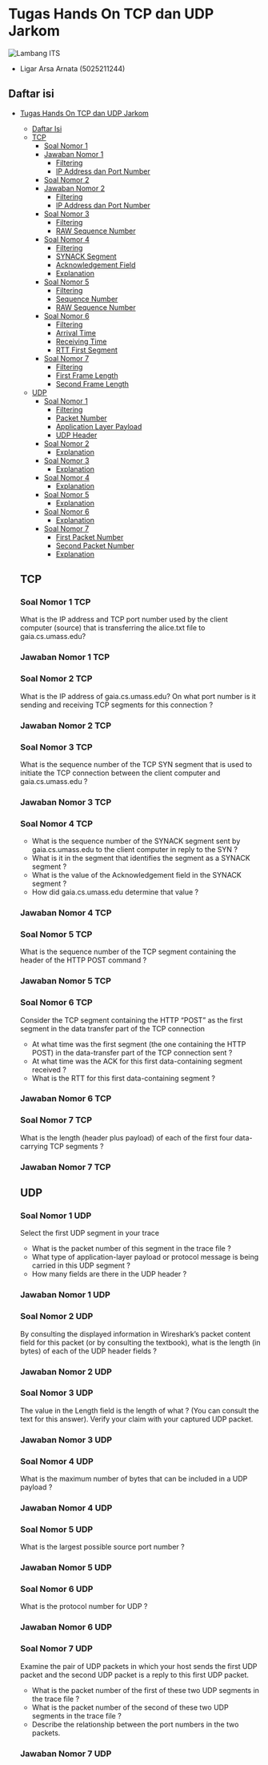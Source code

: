 # Tugas Hands On TCP dan UDP Jarkom

![Lambang ITS](https://www.its.ac.id/wp-content/uploads/2020/07/Lambang-ITS-2-320x320.png)

- Ligar Arsa Arnata (5025211244)

## Daftar isi

- [Tugas Hands On TCP dan UDP Jarkom](#tugas-hands-on-tcp-dan-udp-jarkom)
  - [Daftar Isi](#daftar-isi)
  - [TCP](#tcp)
    - [Soal Nomor 1](#soal-nomor-1-tcp)
    - [Jawaban Nomor 1](#jawaban-nomor-1-tcp)
      - [Filtering](#filtering-1-tcp)
      - [IP Address dan Port Number](#ip-address-dan-port-number-1)
    - [Soal Nomor 2](#soal-nomor-2-tcp)
    - [Jawaban Nomor 2](#jawaban-nomor-2-tcp)
      - [Filtering](#filtering-2-tcp)
      - [IP Address dan Port Number](#ip-address-dan-port-number-2)
    - [Soal Nomor 3](#soal-nomor-3-tcp)
      - [Filtering](#filtering-3-tcp)
      - [RAW Sequence Number](#raw-sequence-number-3)
    - [Soal Nomor 4](#soal-nomor-4-tcp)
      - [Filtering](#filtering-4-tcp)
      - [SYNACK Segment](#synack-segment-4)
      - [Acknowledgement Field](#acknowledgement-field-4)
      - [Explanation](#explanation-4-tcp)
    - [Soal Nomor 5](#soal-nomor-5-tcp)
      - [Filtering](#filtering-5-tcp)
      - [Sequence Number](#sequence-number-5)
      - [RAW Sequence Number](#raw-sequence-number-5)
    - [Soal Nomor 6](#soal-nomor-6-tcp)
      - [Filtering](#filtering-6-tcp)
      - [Arrival Time](#arrivel-time-6)
      - [Receiving Time](#receiving-time-6)
      - [RTT First Segment](#rtt-first-segment-6)
    - [Soal Nomor 7](#soal-nomor-7-tcp)
      - [Filtering](#filtering-7-tcp)
      - [First Frame Length](#first-frame-length-7)
      - [Second Frame Length](#second-frame-length-7)
  - [UDP](#udp)
    - [Soal Nomor 1](#soal-nomor-1-udp)
      - [Filtering](#filtering-1-udp)
      - [Packet Number](#packet-number-1)
      - [Application Layer Payload](#application-layer-payload-1)
      - [UDP Header](#udp-header-1)
    - [Soal Nomor 2](#soal-nomor-2-udp)
      - [Explanation](#explanation-2-udp)
    - [Soal Nomor 3](#soal-nomor-3-udp)
      - [Explanation](#explanation-3-udp)
    - [Soal Nomor 4](#soal-nomor-4-udp)
      - [Explanation](#explanation-4-udp)
    - [Soal Nomor 5](#soal-nomor-5-udp)
      - [Explanation](#explanation-5-udp)
    - [Soal Nomor 6](#soal-nomor-6-udp)
      - [Explanation](#explanation-6-udp)
    - [Soal Nomor 7](#soal-nomor-7-udp)
      - [First Packet Number](#first-packet-number-7)
      - [Second Packet Number](#second-packet-number-7)
      - [Explanation](#explanation-7-udp)



  ## TCP

  ### Soal Nomor 1 TCP

  What is the IP address and TCP port number used by the client computer (source) that is transferring the alice.txt file to gaia.cs.umass.edu?

  ### Jawaban Nomor 1 TCP


  ### Soal Nomor 2 TCP

  What is the IP address of gaia.cs.umass.edu? On what port number is it sending and receiving TCP segments for this connection ?
  
  ### Jawaban Nomor 2 TCP


  ### Soal Nomor 3 TCP

  What is the sequence number of the TCP SYN segment that is used to initiate the TCP connection between the client computer and gaia.cs.umass.edu ?

  ### Jawaban Nomor 3 TCP


  ### Soal Nomor 4 TCP

  - What is the sequence number of the SYNACK segment sent by gaia.cs.umass.edu to the client computer in reply to the SYN ?
  - What is it in the segment that identifies the segment as a SYNACK segment ?
  - What is the value of the Acknowledgement field in the SYNACK segment ?
  - How did gaia.cs.umass.edu determine that value ?

  ### Jawaban Nomor 4 TCP


  ### Soal Nomor 5 TCP

  What is the sequence number of the TCP segment containing the header of the HTTP POST command ?
  
  ### Jawaban Nomor 5 TCP


  ### Soal Nomor 6 TCP

  Consider the TCP segment containing the HTTP “POST” as the first segment in the data transfer part of the TCP connection
  - At what time was the first segment (the one containing the HTTP POST) in the data-transfer part of the TCP connection sent ?  
  - At what time was the ACK for this first data-containing segment received ? 
  - What is the RTT for this first data-containing segment ? 

  ### Jawaban Nomor 6 TCP


  ### Soal Nomor 7 TCP

  What is the length (header plus payload) of each of the first four data-carrying TCP segments ?
    
  ### Jawaban Nomor 7 TCP



  ## UDP

  ### Soal Nomor 1 UDP

  Select the first UDP segment in your trace
  - What is the packet number of this segment in the trace file ?
  - What type of application-layer payload or protocol message is being carried in this UDP segment ?
  - How many fields are there in the UDP header ?

  ### Jawaban Nomor 1 UDP


  ### Soal Nomor 2 UDP

  By consulting the displayed information in Wireshark’s packet content field for this packet (or by consulting the textbook), what is the length (in bytes) of each of the UDP header fields ?
  
  ### Jawaban Nomor 2 UDP


  ### Soal Nomor 3 UDP

  The value in the Length field is the length of what ? (You can consult the text for this answer). Verify your claim with your captured UDP packet.

  ### Jawaban Nomor 3 UDP


  ### Soal Nomor 4 UDP

  What is the maximum number of bytes that can be included in a UDP payload ? 

  ### Jawaban Nomor 4 UDP


  ### Soal Nomor 5 UDP

  What is the largest possible source port number ?
  
  ### Jawaban Nomor 5 UDP


  ### Soal Nomor 6 UDP

  What is the protocol number for UDP ?
  
  ### Jawaban Nomor 6 UDP


  ### Soal Nomor 7 UDP

  Examine the pair of UDP packets in which your host sends the first UDP packet and the second UDP packet is a reply to this first UDP packet. 
  - What is the packet number of the first of these two UDP segments in the trace file ?
  - What is the packet number of the second of these two UDP segments in the trace file ?
  - Describe the relationship between the port numbers in the two packets.

  
  ### Jawaban Nomor 7 UDP
